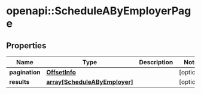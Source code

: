 # openapi::ScheduleAByEmployerPage


## Properties
Name | Type | Description | Notes
------------ | ------------- | ------------- | -------------
**pagination** | [**OffsetInfo**](OffsetInfo.md) |  | [optional] 
**results** | [**array[ScheduleAByEmployer]**](ScheduleAByEmployer.md) |  | [optional] 


